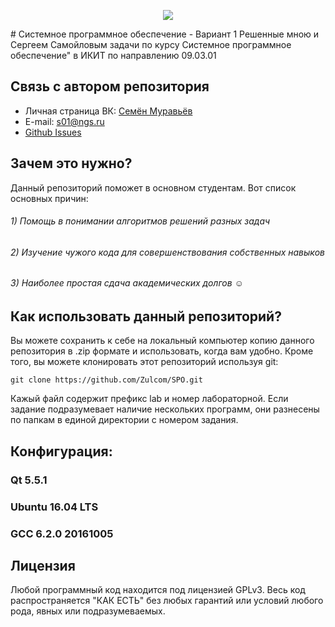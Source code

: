 <p align="center"><img src="https://pp.userapi.com/c637530/v637530291/33f2d/kr5p_i6bnGE.jpg"></p>
# Системное программное обеспечение - Вариант 1
Решенные мною и Сергеем Самойловым задачи по курсу Системное программное обеспечение" в ИКИТ по направлению 09.03.01

## Связь с автором репозитория
-  Личная страница ВК: [Семён Муравьёв](https://vk.com/sem0n)
-  E-mail: s01@ngs.ru
-  [Github Issues](https://github.com/Zulcom/SPO/issues)

## Зачем это нужно?
Данный репозиторий поможет в основном студентам. Вот список основных причин:</br>
###### 1) Помощь в понимании алгоритмов решений разных задач</br>
###### 2) Изучение чужого кода для совершенствования собственных навыков</br>
###### 3) Наиболее простая сдача академических долгов ☺</br>

## Как использовать данный репозиторий?
Вы можете сохранить к себе на локальный компьютер копию данного репозитория в .zip формате и использовать, 
когда вам удобно. Кроме того, вы можете клонировать этот репозиторий используя git:
```
git clone https://github.com/Zulcom/SPO.git
```
Кажый файл содержит префикс lab и номер лабораторной. Если задание подразумевает наличие нескольких программ,
они разнесены по папкам в единой директории с номером задания. 
## Конфигурация:

###  Qt 5.5.1
###  Ubuntu 16.04 LTS
###  GCC  6.2.0 20161005


## Лицензия
Любой программный код находится под лицензией GPLv3.
Весь код распространяется "КАК ЕСТЬ" без любых гарантий или условий любого рода, явных или подразумеваемых.
